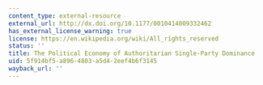 ```yaml
---
content_type: external-resource
external_url: http://dx.doi.org/10.1177/0010414009332462
has_external_license_warning: true
license: https://en.wikipedia.org/wiki/All_rights_reserved
status: ''
title: The Political Economy of Authoritarian Single-Party Dominance
uid: 5f914bf5-a896-4803-a5d4-2eef4b6f3145
wayback_url: ''
---
```

